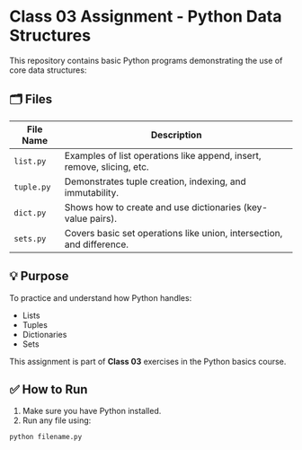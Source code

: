# Class 03 Assignment - Python Data Structures

This repository contains basic Python programs demonstrating the use of core data structures:

## 🗂 Files

| File Name | Description |
|-----------|-------------|
| `list.py` | Examples of list operations like append, insert, remove, slicing, etc. |
| `tuple.py` | Demonstrates tuple creation, indexing, and immutability. |
| `dict.py` | Shows how to create and use dictionaries (key-value pairs). |
| `sets.py` | Covers basic set operations like union, intersection, and difference. |

## 💡 Purpose

To practice and understand how Python handles:
- Lists
- Tuples
- Dictionaries
- Sets

This assignment is part of **Class 03** exercises in the Python basics course.

## ✅ How to Run

1. Make sure you have Python installed.
2. Run any file using:

```bash
python filename.py
